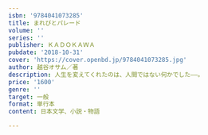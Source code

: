 ```yaml
---
isbn: '9784041073285'
title: まれびとパレード
volume: ''
series: ''
publisher: ＫＡＤＯＫＡＷＡ
pubdate: '2018-10-31'
cover: 'https://cover.openbd.jp/9784041073285.jpg'
author: 越谷オサム／著
description: 人生を変えてくれたのは、人間ではない何かでした――。
price: '1600'
genre: ''
target: 一般
format: 単行本
content: 日本文学、小説・物語

---
```


